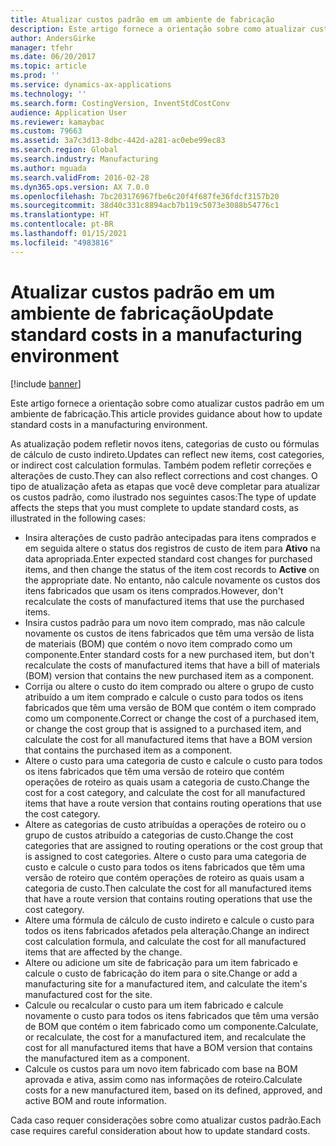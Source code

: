 ```yaml
---
title: Atualizar custos padrão em um ambiente de fabricação
description: Este artigo fornece a orientação sobre como atualizar custos padrão em um ambiente de fabricação.
author: AndersGirke
manager: tfehr
ms.date: 06/20/2017
ms.topic: article
ms.prod: ''
ms.service: dynamics-ax-applications
ms.technology: ''
ms.search.form: CostingVersion, InventStdCostConv
audience: Application User
ms.reviewer: kamaybac
ms.custom: 79663
ms.assetid: 3a7c3d13-8dbc-442d-a281-ac0ebe99ec83
ms.search.region: Global
ms.search.industry: Manufacturing
ms.author: mguada
ms.search.validFrom: 2016-02-28
ms.dyn365.ops.version: AX 7.0.0
ms.openlocfilehash: 7bc203176967fbe6c20f4f687fe36fdcf3157b20
ms.sourcegitcommit: 38d40c331c8894acb7b119c5073e3088b54776c1
ms.translationtype: HT
ms.contentlocale: pt-BR
ms.lasthandoff: 01/15/2021
ms.locfileid: "4983816"
---
```

# <a name="update-standard-costs-in-a-manufacturing-environment"></a><span data-ttu-id="b54a3-103">Atualizar custos padrão em um ambiente de fabricação</span><span class="sxs-lookup"><span data-stu-id="b54a3-103">Update standard costs in a manufacturing environment</span></span>

[!include [banner](../includes/banner.md)]

<span data-ttu-id="b54a3-104">Este artigo fornece a orientação sobre como atualizar custos padrão em um ambiente de fabricação.</span><span class="sxs-lookup"><span data-stu-id="b54a3-104">This article provides guidance about how to update standard costs in a manufacturing environment.</span></span> 

<span data-ttu-id="b54a3-105">As atualização podem refletir novos itens, categorias de custo ou fórmulas de cálculo de custo indireto.</span><span class="sxs-lookup"><span data-stu-id="b54a3-105">Updates can reflect new items, cost categories, or indirect cost calculation formulas.</span></span> <span data-ttu-id="b54a3-106">Também podem refletir correções e alterações de custo.</span><span class="sxs-lookup"><span data-stu-id="b54a3-106">They can also reflect corrections and cost changes.</span></span> <span data-ttu-id="b54a3-107">O tipo de atualização afeta as etapas que você deve completar para atualizar os custos padrão, como ilustrado nos seguintes casos:</span><span class="sxs-lookup"><span data-stu-id="b54a3-107">The type of update affects the steps that you must complete to update standard costs, as illustrated in the following cases:</span></span>

-   <span data-ttu-id="b54a3-108">Insira alterações de custo padrão antecipadas para itens comprados e em seguida altere o status dos registros de custo de item para **Ativo** na data apropriada.</span><span class="sxs-lookup"><span data-stu-id="b54a3-108">Enter expected standard cost changes for purchased items, and then change the status of the item cost records to **Active** on the appropriate date.</span></span> <span data-ttu-id="b54a3-109">No entanto, não calcule novamente os custos dos itens fabricados que usam os itens comprados.</span><span class="sxs-lookup"><span data-stu-id="b54a3-109">However, don't recalculate the costs of manufactured items that use the purchased items.</span></span>
-   <span data-ttu-id="b54a3-110">Insira custos padrão para um novo item comprado, mas não calcule novamente os custos de itens fabricados que têm uma versão de lista de materiais (BOM) que contém o novo item comprado como um componente.</span><span class="sxs-lookup"><span data-stu-id="b54a3-110">Enter standard costs for a new purchased item, but don't recalculate the costs of manufactured items that have a bill of materials (BOM) version that contains the new purchased item as a component.</span></span>
-   <span data-ttu-id="b54a3-111">Corrija ou altere o custo do item comprado ou altere o grupo de custo atribuído a um item comprado e calcule o custo para todos os itens fabricados que têm uma versão de BOM que contém o item comprado como um componente.</span><span class="sxs-lookup"><span data-stu-id="b54a3-111">Correct or change the cost of a purchased item, or change the cost group that is assigned to a purchased item, and calculate the cost for all manufactured items that have a BOM version that contains the purchased item as a component.</span></span>
-   <span data-ttu-id="b54a3-112">Altere o custo para uma categoria de custo e calcule o custo para todos os itens fabricados que têm uma versão de roteiro que contém operações de roteiro as quais usam a categoria de custo.</span><span class="sxs-lookup"><span data-stu-id="b54a3-112">Change the cost for a cost category, and calculate the cost for all manufactured items that have a route version that contains routing operations that use the cost category.</span></span>
-   <span data-ttu-id="b54a3-113">Altere as categorias de custo atribuídas a operações de roteiro ou o grupo de custos atribuído a categorias de custo.</span><span class="sxs-lookup"><span data-stu-id="b54a3-113">Change the cost categories that are assigned to routing operations or the cost group that is assigned to cost categories.</span></span> <span data-ttu-id="b54a3-114">Altere o custo para uma categoria de custo e calcule o custo para todos os itens fabricados que têm uma versão de roteiro que contém operações de roteiro as quais usam a categoria de custo.</span><span class="sxs-lookup"><span data-stu-id="b54a3-114">Then calculate the cost for all manufactured items that have a route version that contains routing operations that use the cost category.</span></span>
-   <span data-ttu-id="b54a3-115">Altere uma fórmula de cálculo de custo indireto e calcule o custo para todos os itens fabricados afetados pela alteração.</span><span class="sxs-lookup"><span data-stu-id="b54a3-115">Change an indirect cost calculation formula, and calculate the cost for all manufactured items that are affected by the change.</span></span>
-   <span data-ttu-id="b54a3-116">Altere ou adicione um site de fabricação para um item fabricado e calcule o custo de fabricação do item para o site.</span><span class="sxs-lookup"><span data-stu-id="b54a3-116">Change or add a manufacturing site for a manufactured item, and calculate the item's manufactured cost for the site.</span></span>
-   <span data-ttu-id="b54a3-117">Calcule ou recalcular o custo para um item fabricado e calcule novamente o custo para todos os itens fabricados que têm uma versão de BOM que contém o item fabricado como um componente.</span><span class="sxs-lookup"><span data-stu-id="b54a3-117">Calculate, or recalculate, the cost for a manufactured item, and recalculate the cost for all manufactured items that have a BOM version that contains the manufactured item as a component.</span></span>
-   <span data-ttu-id="b54a3-118">Calcule os custos para um novo item fabricado com base na BOM aprovada e ativa, assim como nas informações de roteiro.</span><span class="sxs-lookup"><span data-stu-id="b54a3-118">Calculate costs for a new manufactured item, based on its defined, approved, and active BOM and route information.</span></span>

<span data-ttu-id="b54a3-119">Cada caso requer considerações sobre como atualizar custos padrão.</span><span class="sxs-lookup"><span data-stu-id="b54a3-119">Each case requires careful consideration about how to update standard costs.</span></span>



